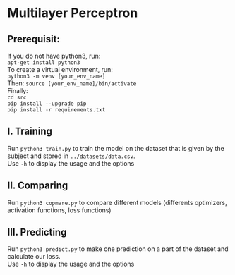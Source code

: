 # Multilayer Perceptron

## Prerequisit:
If you do not have python3, run:</br>
```apt-get install python3```</br>
To create a virtual environment, run:</br>
```python3 -m venv [your_env_name]```</br>
Then: ```source [your_env_name]/bin/activate```</br>
Finally:</br>
```cd src```</br>
```pip install --upgrade pip```</br>
```pip install -r requirements.txt```</br>

## I. Training
Run ```python3 train.py``` to train the model on the dataset that is given by the subject and stored in ```../datasets/data.csv```. </br>Use ```-h``` to display the usage and the options

## II. Comparing
Run ```python3 copmare.py``` to compare different models (differents optimizers, activation functions, loss functions)

## III. Predicting
Run ```python3 predict.py``` to make one prediction on a part of the dataset and calculate our loss.
</br>Use ```-h``` to display the usage and the options
